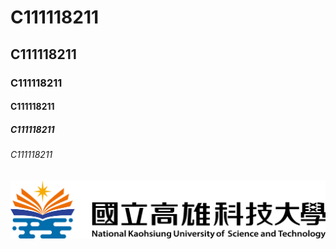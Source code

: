 # C111118211
## C111118211
### C111118211
#### C111118211
##### C111118211
###### C111118211

![NKUST](nkust.png "NKUST")
